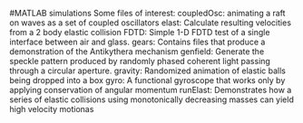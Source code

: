 #MATLAB simulations
Some files of interest:
coupledOsc: animating a raft on waves as a set of coupled oscillators
elast: Calculate resulting velocities from a 2 body elastic collision
FDTD: Simple 1-D FDTD test of a single interface between air and glass.
gears: Contains files that produce a demonstration of the Antikythera mechanism
genfield: Generate the speckle pattern produced by randomly phased coherent light passing through a circular aperture.
gravity: Randomized animation of elastic balls being dropped into a box
gyro: A functional gyroscope that works only by applying conservation of angular momentum
runElast: Demonstrates how a series of elastic collisions using monotonically decreasing masses can yield high velocity motionas
